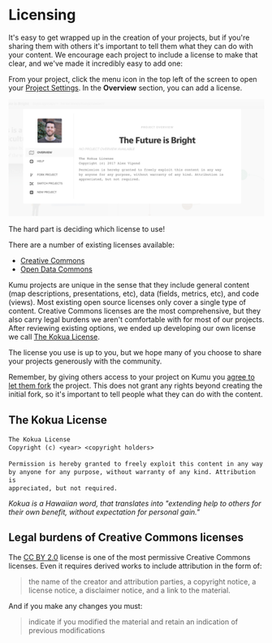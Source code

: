 # Licensing

It's easy to get wrapped up in the creation of your projects, but if you're sharing them with others it's important
to tell them what they can do with your content. We encourage each project to include a license to make that clear,
and we've made it incredibly easy to add one:

From your project, click the menu icon <i class="fa fa-bars">  </i> in the top left of the screen to open your [Project Settings](/overview/settings.html#project-settings). In the **Overview** section, you can add a license.

![Kokua License in a project](/images/kokua-license.png)

The hard part is deciding which license to use!

There are a number of existing licenses available:
- [Creative Commons](http://creativecommons.org/)
- [Open Data Commons](http://opendatacommons.org/)

Kumu projects are unique in the sense that they include general content (map descriptions, presentations, etc),
data (fields, metrics, etc), and code (views). Most existing open source licenses
only cover a single type of content. Creative Commons licenses are the most comprehensive, but they also carry
legal burdens we aren't comfortable with for most of our projects. After reviewing existing options, we ended
up developing our own license we call [The Kokua License](https://medium.com/@rymohr/the-kokua-license-b2f430a03f4a#.razdhigjg).

The license you use is up to you, but we hope many of you choose to share your projects generously with the community.

Remember, by giving others access to your project on Kumu you [agree to let them fork](/guides/forking.md) the project.
This does not grant any rights beyond creating the initial fork,
so it's important to tell people what they can do with the content.

## The Kokua License

```
The Kokua License
Copyright (c) <year> <copyright holders>

Permission is hereby granted to freely exploit this content in any way
by anyone for any purpose, without warranty of any kind. Attribution is
appreciated, but not required.
```

*Kokua is a Hawaiian word, that translates into "extending help to others for their own benefit, without expectation for personal gain."*

## Legal burdens of Creative Commons licenses

The [CC BY 2.0](https://creativecommons.org/licenses/by/2.0/legalcode) license is one of the most permissive
Creative Commons licenses. Even it requires derived works to include attribution in the form of:

> the name of the creator and attribution parties, a copyright notice, a license notice, a disclaimer notice, and a link to the material.

And if you make any changes you must:

> indicate if you modified the material and retain an indication of previous modifications


